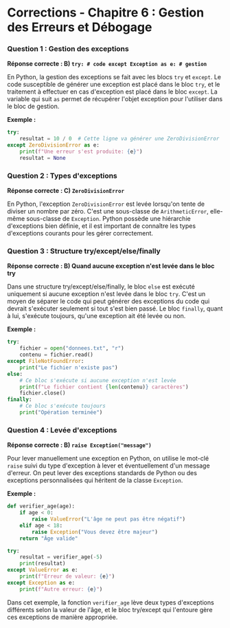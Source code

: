 # Corrections - Chapitre 6 : Gestion des Erreurs et Débogage

### Question 1 : Gestion des exceptions
**Réponse correcte : B) `try: # code except Exception as e: # gestion`**

En Python, la gestion des exceptions se fait avec les blocs `try` et `except`. Le code susceptible de générer une exception est placé dans le bloc `try`, et le traitement à effectuer en cas d'exception est placé dans le bloc `except`. La variable qui suit `as` permet de récupérer l'objet exception pour l'utiliser dans le bloc de gestion.

**Exemple :**
```python
try:
    resultat = 10 / 0  # Cette ligne va générer une ZeroDivisionError
except ZeroDivisionError as e:
    print(f"Une erreur s'est produite: {e}")
    resultat = None
```

### Question 2 : Types d'exceptions
**Réponse correcte : C) `ZeroDivisionError`**

En Python, l'exception `ZeroDivisionError` est levée lorsqu'on tente de diviser un nombre par zéro. C'est une sous-classe de `ArithmeticError`, elle-même sous-classe de `Exception`. Python possède une hiérarchie d'exceptions bien définie, et il est important de connaître les types d'exceptions courants pour les gérer correctement.

### Question 3 : Structure try/except/else/finally
**Réponse correcte : B) Quand aucune exception n'est levée dans le bloc try**

Dans une structure try/except/else/finally, le bloc `else` est exécuté uniquement si aucune exception n'est levée dans le bloc `try`. C'est un moyen de séparer le code qui peut générer des exceptions du code qui devrait s'exécuter seulement si tout s'est bien passé. Le bloc `finally`, quant à lui, s'exécute toujours, qu'une exception ait été levée ou non.

**Exemple :**
```python
try:
    fichier = open("donnees.txt", "r")
    contenu = fichier.read()
except FileNotFoundError:
    print("Le fichier n'existe pas")
else:
    # Ce bloc s'exécute si aucune exception n'est levée
    print(f"Le fichier contient {len(contenu)} caractères")
    fichier.close()
finally:
    # Ce bloc s'exécute toujours
    print("Opération terminée")
```

### Question 4 : Levée d'exceptions
**Réponse correcte : B) `raise Exception("message")`**

Pour lever manuellement une exception en Python, on utilise le mot-clé `raise` suivi du type d'exception à lever et éventuellement d'un message d'erreur. On peut lever des exceptions standards de Python ou des exceptions personnalisées qui héritent de la classe `Exception`.

**Exemple :**
```python
def verifier_age(age):
    if age < 0:
        raise ValueError("L'âge ne peut pas être négatif")
    elif age < 18:
        raise Exception("Vous devez être majeur")
    return "Âge valide"

try:
    resultat = verifier_age(-5)
    print(resultat)
except ValueError as e:
    print(f"Erreur de valeur: {e}")
except Exception as e:
    print(f"Autre erreur: {e}")
```

Dans cet exemple, la fonction `verifier_age` lève deux types d'exceptions différents selon la valeur de l'âge, et le bloc try/except qui l'entoure gère ces exceptions de manière appropriée. 